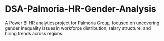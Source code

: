 # DSA-Palmoria-HR-Gender-Analysis
A Power BI HR analytics project for Palmoria Group, focused on uncovering gender inequality issues in workforce distribution, salary structure, and hiring trends across regions.
